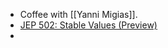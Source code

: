 - Coffee with [[Yanni Migias]].
- [JEP 502: Stable Values (Preview)](https://openjdk.org/jeps/502)
-
